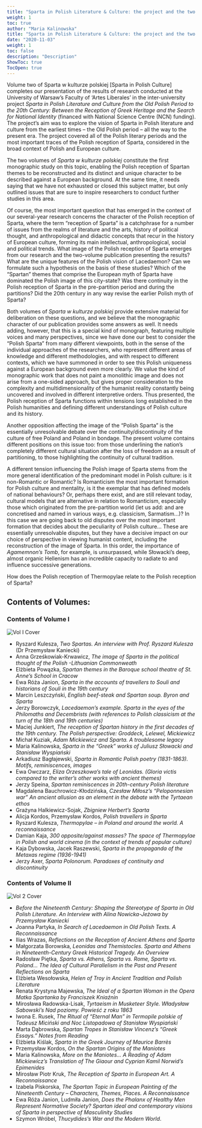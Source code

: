 ```yaml
---
title: "Sparta in Polish Literature & Culture: the project and the two volumes"
weight: 1
toc: true
author: "Maria Kalinowska"
title: "Sparta in Polish Literature & Culture: the project and the two volumes"
date: "2020-11-03"
weight: 1
toc: false
description: "Description"
ShowToc: true
TocOpen: true 
---
```




Volume two of Sparta w kulturze polskiej [Sparta in Polish Culture] completes our presentation of the results of research conducted at the University of Warsaw’s Faculty of ‘Artes Liberales’ in the inter-university project *Sparta in Polish Literature and Culture from the Old Polish Period to the 20th Century: Between the Reception of Greek Heritage and the Search for National Identity* (financed with National Science Centre (NCN) funding). The project’s aim was to explore the vision of Sparta in Polish literature and culture from the earliest times – the Old Polish period – all the way to the present era. The project covered all of the Polish literary periods and the most important traces of the Polish reception of Sparta, considered in the broad context of Polish and European culture.

The two volumes of *Sparta w kulturze polskiej* constitute the first monographic study on this topic, enabling the Polish reception of Spartan themes to be reconstructed and its distinct and unique character to be described against a European background. At the same time, it needs saying that we have not exhausted or closed this subject matter, but only outlined issues that are sure to inspire researchers to conduct further studies in this area.

Of course, the most important question that has emerged in the context of our several-year research concerns the character of the Polish reception of Sparta, where the term “reception of Sparta” is a catchphrase for a number of issues from the realms of literature and the arts, history of political thought, and anthropological and didactic concepts that recur in the history of European culture, forming its main intellectual, anthropological, social and political trends. What image of the Polish reception of Sparta emerges from our research and the two-volume publication presenting the results? What are the unique features of the Polish vision of Lacedaemon? Can we formulate such a hypothesis on the basis of these studies? Which of the “Spartan” themes that comprise the European myth of Sparta have dominated the Polish image of this city-state? Was there continuity in the Polish reception of Sparta in the pre-partition period and during the partitions? Did the 20th century in any way revise the earlier Polish myth of Sparta?

Both volumes of *Sparta w kulturze polskiej* provide extensive material for deliberation on these questions, and we believe that the monographic character of our publication provides some answers as well. It needs adding, however, that this is a special kind of monograph, featuring multiple voices and many perspectives, since we have done our best to consider the “Polish Sparta” from many different viewpoints, both in the sense of the individual approaches of the researchers, who represent different areas of knowledge and different methodologies, and with respect to different contexts, which we have summoned in order to see this Polish uniqueness against a European background even more clearly.
We value the kind of monographic work that does not paint a monolithic image and does not arise from a one-sided approach, but gives proper consideration to the complexity and multidimensionality of the humanist reality constantly being uncovered and involved in different interpretive orders. Thus presented, the Polish reception of Sparta functions within tensions long established in the Polish humanities and defining different understandings of Polish culture and its history.

Another opposition affecting the image of the “Polish Sparta” is the essentially unresolvable debate over the continuity/discontinuity of the culture of free Poland and Poland in bondage. The present volume contains different positions on this issue too: from those underlining the nation’s completely different cultural situation after the loss of freedom as a result of partitioning, to those highlighting the continuity of cultural tradition. 

A different tension influencing the Polish image of Sparta stems from the more general identification of the predominant model in Polish culture: is it non-Romantic or Romantic? Is Romanticism the most important formation for Polish culture and mentality, is it the exemplar that has defined models of national behaviours? Or, perhaps there exist, and are still relevant today, cultural models that are alternative in relation to Romanticism, especially those which originated from the pre-partition world (let us add: and are concretised and named in various ways, e.g. classicism, Sarmatism…)? In this case we are going back to old disputes over the most important formation that decides about the peculiarity of Polish culture… These are essentially unresolvable disputes, but they have a decisive impact on our choice of perspective in viewing humanist content, including the reconstruction of the image of Sparta. In this order, the importance of *Agamemnon’s Tomb*, for example, is unsurpassed, while Słowacki’s deep, almost organic Hellenism has an incredible capacity to radiate to and influence successive generations.
 
How does the Polish reception of Thermopylae relate to the Polish reception of Sparta?

## Contents of Volumes:



### Contents of Volume I 

![Vol I Cover](../../SPA.jpg "Cover of Vol 1")

* Ryszard Kulesza, *Two Spartas. An interview with Prof. Ryszard Kulesza* (Dr Przemysław Kaniecki)  
* Anna Grześkowiak-Krwawicz, *The image of Sparta in the political thought of the Polish -Lithuanian Commonweath*  
* Elżbieta Powązka, *Spartan themes in the Baroque school theatre of St. Anne’s School in Cracow*  
* Ewa Róża Janion, *Sparta in the accounts of travellers to Souli and historians of Souli in the 19th century*  
* Marcin Leszczyński, *English beef-steak and Spartan soup. Byron and Sparta*  
* Jerzy Borowczyk, *Lacedaemon’s example. Sparta in the eyes of the Philomaths and Decembrists (with references to Polish classicism at the turn of the 18th and 19th centuries)*  
* Maciej Junkiert, *The reception of Spartan history in the first decades of the 19th century. The Polish perspective: Groddeck, Lelewel, Mickiewicz*   
* Michał Kuziak, *Adam Mickiewicz and Sparta. A troublesome legacy*   
* Maria Kalinowska, *Sparta in the “Greek” works of Juliusz Słowacki and Stanisław Wyspiański*  
* Arkadiusz Bagłajewski, *Sparta in Romantic Polish poetry (1831-1863). Motifs, reminiscences, images*  
* Ewa Owczarz, *Eliza Orzeszkowa’s tale of Leonidas. (Gloria victis compared to the writer’s other works with ancient themes)*   
* Jerzy Speina, *Spartan reminiscences in 20th-century Polish literature*   
* Magdalena Bauchrowicz-Kłodzińska, *Czesław Miłosz’s “Peloponnesian war” An ancient allusion as an element in the debate with the Tyrtaean ethos*   
* Grażyna Halkiewicz-Sojak, *Zbigniew Herbert’s Sparta*   
* Alicja Kordos, Przemysław Kordos, *Polish travellers in Sparta*   
* Ryszard Kulesza, *Thermopylae – in Poland and around the world. A reconnaissance*   
* Damian Kaja, *300 opposite/against masses? The space of Thermopylae in Polish and world cinema (in the context of trends of popular culture)*  
* Kaja Dybowska, Jacek Raszewski, *Sparta in the propaganda of the Metaxas regime (1936-1941)*   
* Jerzy Axer, *Sparta Polonorum. Paradoxes of continuity and discontinuity*   

### Contents of Volume II 

![Vol 2 Cover](../../SPA2.jpg "Cover of Vol 2")

* *Before the Nineteenth Century: Shaping the Stereotype of Sparta in Old Polish Literature. An Interview with Alina Nowicka-Jeżowa by Przemysław Kaniecki*    
* Joanna Partyka, *In Search of Lacedaemon in Old Polish Texts. A Reconnaissance*       
* Ilias Wrazas, *Reflections on the Reception of Ancient Athens and Sparta*     
* Małgorzata Borowska, *Leonidas and Themistocles. Sparta and Athens in Nineteenth-Century Greek Historical Tragedy. An Overview*    
* Radosław Piętka, *Sparta vs. Athens, Sparta vs. Rome, Sparta vs. Poland... The Idea of Cultural Parallelism in the Past and Present Reflections on Sparta*     
* Elżbieta Wesołowska, *Helen of Troy in Ancient Tradition and Polish Literature*    
* Renata Krystyna Majewska, *The Ideal of a Spartan Woman in the Opera Matka Spartanka by Franciszek Kniaźnin*    
* Mirosława Radowska-Lisak, *Tyrtaeism in Musketeer Style. Władysław Sabowski’s Nad poziomy. Powieść z roku 1863*    
* Iwona E. Rusek, *The Ritual of “Eternal Man” in Termopile polskie of Tadeusz Miciński and Noc Listopadowa of Stanisław Wyspiański*    
* Marta Dąbrowska, *Spartan Tropes in Stanisław Vincenz’s “Greek Essays.” Notes from Reading*     
* Elżbieta Kiślak, *Sparta in the Greek Journey of Maurice Barrès*     
* Przemysław Kordos, *On the Spartan Origins of the Maniotes*    
* Maria Kalinowska, *More on the Maniotes... A Reading  of Adam Mickiewicz’s Translation of The Giaour and Cyprian Kamil Norwid’s Epimenides*    
* Mirosław Piotr Kruk, *The Reception of Sparta in European Art. A Reconnaissance*    
* Izabela Piskorska, *The Spartan Topic in European Painting of the Nineteenth Century – Characters, Themes, Places. A Reconnaissance*    
* Ewa Róża Janion, Ludmiła Janion, *Does the Phalanx of Healthy Men Represent Normative Society? Spartan ideal and contemporary visions of Sparta in perspective of Masculinity Studies*    
* Szymon Wróbel, *Thucydides’s War and the Modern World*. 
